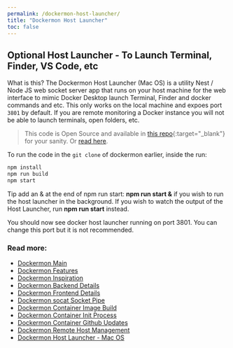 ```yaml
---
permalink: /dockermon-host-launcher/
title: "Dockermon Host Launcher"
toc: false
---
```


## Optional Host Launcher - To Launch Terminal, Finder, VS Code, etc

What is this? The Dockermon Host Launcher (Mac OS) is a utility Nest / Node JS web socket server app that runs on your host machine for the web interface to mimic Docker Desktop launch Terminal, Finder and docker commands and etc. This only works on the local machine and expoes port `3801` by default. If you are remote monitoring a Docker instance you will not be able to launch terminals, open folders, etc. 


> This code is Open Source and available in [this repo](https://github.com/drumfreak/dockermon){:target="_blank"} for your sanity. Or [read here](/dockermon/dockermon-host-launcher).

To run the code in the `git clone` of dockermon earlier, inside the run:

``` bash
npm install
npm run build
npm start
```

Tip add an &amp; at the end of npm run start: <b>npm run start &amp;</b> if you wish to run the host launcher in the background. If you wish to watch the output of the Host Launcher, run <b>npm run start</b> instead.

You should now see docker host launcher running on port 3801. You can change this port but it is not recommended.



### Read more:

- [Dockermon Main](/dockermon)
- [Dockermon Features](/dockermon/dockermon-features)
- [Dockermon Inspiration](/dockermon/dockermon-inspiration)
- [Dockermon Backend Details](/dockermon/dockermon-backend)
- [Dockermon Frontend Details](/dockermon/dockermon-frontend)
- [Dockermon socat Socket Pipe](/dockermon/dockermon-socat)
- [Dockermon Container Image Build](/dockermon/dockermon-container-build)
- [Dockermon Container Init Process](/dockermon/dockermon-init)
- [Dockermon Container Github Updates](/dockermon/dockermon-remote-updates)
- [Dockermon Remote Host Management](/dockermon/dockermon-container-remote-hosts)
- [Dockermon Host Launcher - Mac OS](/dockermon/dockermon-host-launcher)
